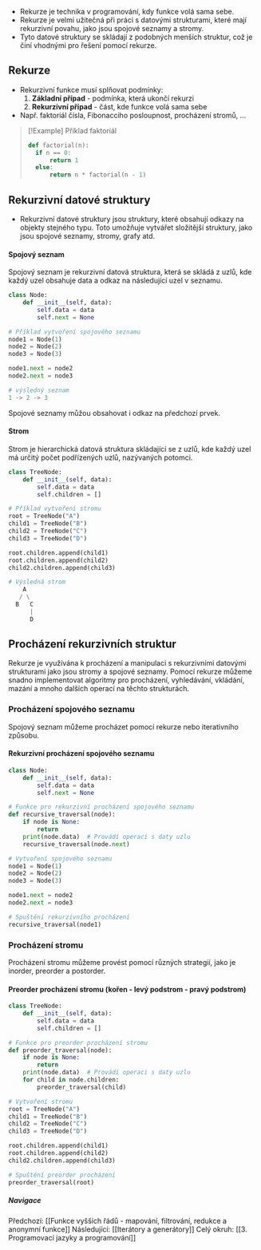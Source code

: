 - Rekurze je technika v programování, kdy funkce volá sama sebe.
- Rekurze je velmi užitečná při práci s datovými strukturami, které mají rekurzivní povahu, jako jsou spojové seznamy a stromy.
- Tyto datové struktury se skládají z podobných menších struktur, což je činí vhodnými pro řešení pomocí rekurze.

## Rekurze
- Rekurzivní funkce musí splňovat podmínky:
	1. **Základní případ** - podmínka, která ukončí rekurzi
	2. **Rekurzivní případ** - část, kde funkce volá sama sebe
- Např. faktoriál čísla, Fibonacciho posloupnost, procházení stromů, ...

>[!Example] Příklad faktoriál
>```Python
>def factorial(n):
> 	if n == 0:
> 		return 1
> 	else:
> 		return n * factorial(n - 1)
>```

## Rekurzivní datové struktury
- Rekurzivní datové struktury jsou struktury, které obsahují odkazy na objekty stejného typu. Toto umožňuje vytvářet složitější struktury, jako jsou spojové seznamy, stromy, grafy atd.

#### Spojový seznam

Spojový seznam je rekurzivní datová struktura, která se skládá z uzlů, kde každý uzel obsahuje data a odkaz na následující uzel v seznamu.

```Python
class Node:
    def __init__(self, data):
        self.data = data
        self.next = None

# Příklad vytvoření spojového seznamu
node1 = Node(1)
node2 = Node(2)
node3 = Node(3)

node1.next = node2
node2.next = node3

# výsledný seznam
1 -> 2 -> 3
```

Spojové seznamy můžou obsahovat i odkaz na předchozí prvek.
#### Strom

Strom je hierarchická datová struktura skládající se z uzlů, kde každý uzel má určitý počet podřízených uzlů, nazývaných potomci.

```Python
class TreeNode:
    def __init__(self, data):
        self.data = data
        self.children = []

# Příklad vytvoření stromu
root = TreeNode("A")
child1 = TreeNode("B")
child2 = TreeNode("C")
child3 = TreeNode("D")

root.children.append(child1)
root.children.append(child2)
child2.children.append(child3)

# Výsledná strom
    A
   / \
  B   C
      |
      D

```

## Procházení rekurzivních struktur

Rekurze je využívána k procházení a manipulaci s rekurzivními datovými strukturami jako jsou stromy a spojové seznamy. Pomocí rekurze můžeme snadno implementovat algoritmy pro procházení, vyhledávání, vkládání, mazání a mnoho dalších operací na těchto strukturách.

### Procházení spojového seznamu

Spojový seznam můžeme procházet pomocí rekurze nebo iterativního způsobu.

#### Rekurzivní procházení spojového seznamu

```Python
class Node:
    def __init__(self, data):
        self.data = data
        self.next = None

# Funkce pro rekurzivní procházení spojového seznamu
def recursive_traversal(node):
    if node is None:
        return
    print(node.data)  # Provádí operaci s daty uzlu
    recursive_traversal(node.next)

# Vytvoření spojového seznamu
node1 = Node(1)
node2 = Node(2)
node3 = Node(3)

node1.next = node2
node2.next = node3

# Spuštění rekurzivního procházení
recursive_traversal(node1)
```

### Procházení stromu

Procházení stromu můžeme provést pomocí různých strategií, jako je inorder, preorder a postorder.

#### Preorder procházení stromu (kořen - levý podstrom - pravý podstrom)

```Python
class TreeNode:
    def __init__(self, data):
        self.data = data
        self.children = []

# Funkce pro preorder procházení stromu
def preorder_traversal(node):
    if node is None:
        return
    print(node.data)  # Provádí operaci s daty uzlu
    for child in node.children:
        preorder_traversal(child)

# Vytvoření stromu
root = TreeNode("A")
child1 = TreeNode("B")
child2 = TreeNode("C")
child3 = TreeNode("D")

root.children.append(child1)
root.children.append(child2)
child2.children.append(child3)

# Spuštění preorder procházení
preorder_traversal(root)
```

##### Navigace
Předchozí:  [[Funkce vyšších řádů - mapování, filtrování, redukce a anonymní funkce]]
Následující: [[Iterátory a generátory]]
Celý okruh: [[3. Programovací jazyky a programování]]
